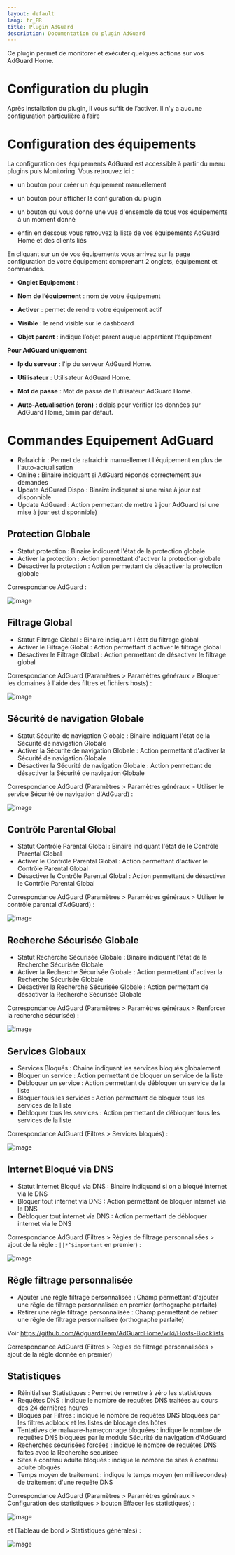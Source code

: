 ```yaml
---
layout: default
lang: fr_FR
title: Plugin AdGuard
description: Documentation du plugin AdGuard
---
```


Ce plugin permet de monitorer et exécuter quelques actions sur vos AdGuard Home.

Configuration du plugin 
=======================

Après installation du plugin, il vous suffit de l’activer. Il n'y a aucune configuration particulière à faire

Configuration des équipements 
=============================

La configuration des équipements AdGuard est accessible à partir du menu
plugins puis Monitoring. Vous retrouvez ici :

-   un bouton pour créer un équipement manuellement

-   un bouton pour afficher la configuration du plugin

-   un bouton qui vous donne une vue d'ensemble de tous vos équipements à un moment donné

-   enfin en dessous vous retrouvez la liste de vos équipements AdGuard Home et des clients liés

En cliquant sur un de vos équipements vous arrivez sur la page
configuration de votre équipement comprenant 2 onglets, équipement et
commandes.

-   **Onglet Equipement** :

-   **Nom de l’équipement** : nom de votre équipement

-   **Activer** : permet de rendre votre équipement actif

-   **Visible** : le rend visible sur le dashboard

-   **Objet parent** : indique l’objet parent auquel appartient l’équipement

**Pour AdGuard uniquement**

-   **Ip du serveur** : l'ip du serveur AdGuard Home.

-   **Utilisateur** : Utilisateur AdGuard Home.

-	**Mot de passe** : Mot de passe de l'utilisateur AdGuard Home.

-	**Auto-Actualisation (cron)** : delais pour vérifier les données sur AdGuard Home, 5min par défaut.

**Commandes Equipement AdGuard**
================================
- Rafraichir : Permet de rafraichir manuellement l'équipement en plus de l'auto-actualisation
- Online : Binaire indiquant si AdGuard réponds correctement aux demandes
- Update AdGuard Dispo : Binaire indiquant si une mise à jour est disponnible
- Update AdGuard : Action permettant de mettre à jour AdGuard (si une mise à jour est disponnible)

Protection Globale
-----------------------
- Statut protection : Binaire indiquant l'état de la protection globale
- Activer la protection : Action permettant d'activer la protection globale
- Désactiver la protection : Action permettant de désactiver la protection globale

Correspondance AdGuard :

![image](https://user-images.githubusercontent.com/28622481/133206289-810d7a4d-9705-4923-9831-e8e78100f05b.png)

Filtrage Global
-----------------------
- Statut Filtrage Global : Binaire indiquant l'état du filtrage global
- Activer le Filtrage Global : Action permettant d'activer le filtrage global
- Désactiver le Filtrage Global : Action permettant de désactiver le filtrage global

Correspondance AdGuard (Paramètres > Paramètres généraux > Bloquer les domaines à l'aide des filtres et fichiers hosts) :

![image](https://user-images.githubusercontent.com/28622481/133206778-015af02d-8039-4c78-9732-e048c41cfa21.png)

Sécurité de navigation Globale
-----------------------
- Statut Sécurité de navigation Globale : Binaire indiquant l'état de la Sécurité de navigation Globale
- Activer la Sécurité de navigation Globale : Action permettant d'activer la Sécurité de navigation Globale
- Désactiver la Sécurité de navigation Globale : Action permettant de désactiver la Sécurité de navigation Globale

Correspondance AdGuard (Paramètres > Paramètres généraux > Utiliser le service Sécurité de navigation d'AdGuard) :

![image](https://user-images.githubusercontent.com/28622481/133207227-8f9aa942-54c6-4048-8fa1-3711f4ca082c.png)

Contrôle Parental Global
-----------------------
- Statut Contrôle Parental Global : Binaire indiquant l'état de le Contrôle Parental Global
- Activer le Contrôle Parental Global : Action permettant d'activer le Contrôle Parental Global
- Désactiver le Contrôle Parental Global : Action permettant de désactiver le Contrôle Parental Global

Correspondance AdGuard (Paramètres > Paramètres généraux > Utiliser le contrôle parental d'AdGuard) :

![image](https://user-images.githubusercontent.com/28622481/133207419-bac0d204-c4fc-414d-b411-c7ec072ab514.png)

Recherche Sécurisée Globale
-----------------------
- Statut Recherche Sécurisée Globale : Binaire indiquant l'état de la Recherche Sécurisée Globale
- Activer la Recherche Sécurisée Globale : Action permettant d'activer la Recherche Sécurisée Globale
- Désactiver la Recherche Sécurisée Globale : Action permettant de désactiver la Recherche Sécurisée Globale

Correspondance AdGuard (Paramètres > Paramètres généraux > Renforcer la recherche sécurisée) :

![image](https://user-images.githubusercontent.com/28622481/133207585-41110514-75f3-4a13-8f73-f3aca3c93820.png)

Services Globaux
-----------------------
- Services Bloqués : Chaine indiquant les services bloqués globalement
- Bloquer un service : Action permettant de bloquer un service de la liste
- Débloquer un service : Action permettant de débloquer un service de la liste
- Bloquer tous les services : Action permettant de bloquer tous les services de la liste
- Débloquer tous les services : Action permettant de débloquer tous les services de la liste

Correspondance AdGuard (Filtres > Services bloqués) : 

![image](https://user-images.githubusercontent.com/28622481/133207917-e813a4d1-42d2-491c-982a-ebabf6510383.png)

Internet Bloqué via DNS
-----------------------
- Statut Internet Bloqué via DNS : Binaire indiquand si on a bloqué internet via le DNS
- Bloquer tout internet via DNS : Action permettant de bloquer internet via le DNS
- Débloquer tout internet via DNS : Action permettant de débloquer internet via le DNS

Correspondance AdGuard (Filtres > Règles de filtrage personnalisées > ajout de la rêgle : `||*^$important` en premier) : 

![image](https://user-images.githubusercontent.com/28622481/133210452-4ebbc8b0-836d-43a4-9db9-e01c2534679e.png)

Rêgle filtrage personnalisée
-----------------------
- Ajouter une rêgle filtrage personnalisée : Champ permettant d'ajouter une rêgle de filtrage personnalisée en premier (orthographe parfaite)
- Retirer une rêgle filtrage personnalisée : Champ permettant de retirer une rêgle de filtrage personnalisée (orthographe parfaite)

Voir https://github.com/AdguardTeam/AdGuardHome/wiki/Hosts-Blocklists

Correspondance AdGuard (Filtres > Règles de filtrage personnalisées > ajout de la rêgle donnée en premier)

Statistiques
-----------------------
- Réinitialiser Statistiques : Permet de remettre à zéro les statistiques
- Requêtes DNS : indique le nombre de requêtes DNS traitées au cours des 24 dernières heures
- Bloqués par Filtres : indique le nombre de requêtes DNS bloquées par les filtres adblock et les listes de blocage des hôtes
- Tentatives de malware-hameçonnage bloquées : indique le nombre de requêtes DNS bloquées par le module Sécurité de navigation d'AdGuard
- Recherches sécurisées forcées : indique le nombre de requêtes DNS faites avec la Recherche securisée
- Sites à contenu adulte bloqués : indique le nombre de sites à contenu adulte bloqués
- Temps moyen de traitement : indique le temps moyen (en millisecondes) de traitement d'une requête DNS

Correspondance AdGuard (Paramètres > Paramètres généraux > Configuration des statistiques > bouton Effacer les statistiques) :

![image](https://user-images.githubusercontent.com/28622481/133211167-470e9959-bda7-4810-a02d-8d26363bb981.png)

et (Tableau de bord > Statistiques générales) :

![image](https://user-images.githubusercontent.com/28622481/133211276-6c24d23c-6647-4b5f-a26c-e5834bd1a657.png)

